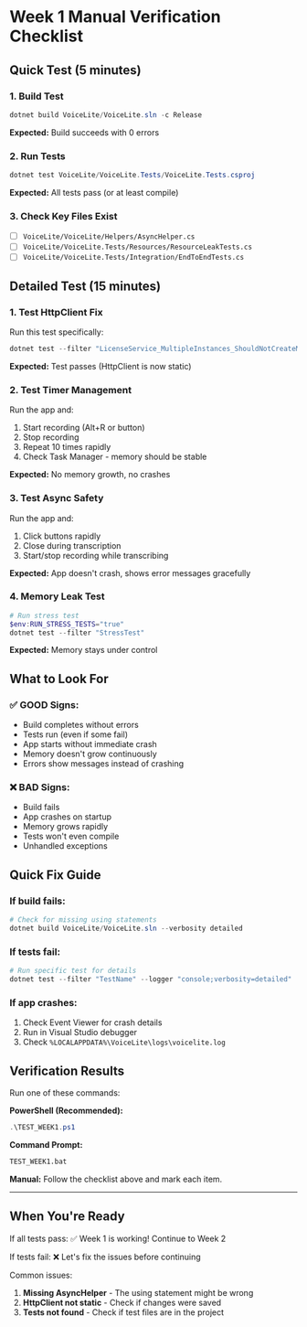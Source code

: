 # Week 1 Manual Verification Checklist

## Quick Test (5 minutes)

### 1. Build Test
```powershell
dotnet build VoiceLite/VoiceLite.sln -c Release
```
**Expected:** Build succeeds with 0 errors

### 2. Run Tests
```powershell
dotnet test VoiceLite/VoiceLite.Tests/VoiceLite.Tests.csproj
```
**Expected:** All tests pass (or at least compile)

### 3. Check Key Files Exist
- [ ] `VoiceLite/VoiceLite/Helpers/AsyncHelper.cs`
- [ ] `VoiceLite/VoiceLite.Tests/Resources/ResourceLeakTests.cs`
- [ ] `VoiceLite/VoiceLite.Tests/Integration/EndToEndTests.cs`

## Detailed Test (15 minutes)

### 1. Test HttpClient Fix
Run this test specifically:
```powershell
dotnet test --filter "LicenseService_MultipleInstances_ShouldNotCreateMultipleHttpClients"
```
**Expected:** Test passes (HttpClient is now static)

### 2. Test Timer Management
Run the app and:
1. Start recording (Alt+R or button)
2. Stop recording
3. Repeat 10 times rapidly
4. Check Task Manager - memory should be stable

**Expected:** No memory growth, no crashes

### 3. Test Async Safety
Run the app and:
1. Click buttons rapidly
2. Close during transcription
3. Start/stop recording while transcribing

**Expected:** App doesn't crash, shows error messages gracefully

### 4. Memory Leak Test
```powershell
# Run stress test
$env:RUN_STRESS_TESTS="true"
dotnet test --filter "StressTest"
```
**Expected:** Memory stays under control

## What to Look For

### ✅ GOOD Signs:
- Build completes without errors
- Tests run (even if some fail)
- App starts without immediate crash
- Memory doesn't grow continuously
- Errors show messages instead of crashing

### ❌ BAD Signs:
- Build fails
- App crashes on startup
- Memory grows rapidly
- Tests won't even compile
- Unhandled exceptions

## Quick Fix Guide

### If build fails:
```powershell
# Check for missing using statements
dotnet build VoiceLite/VoiceLite.sln --verbosity detailed
```

### If tests fail:
```powershell
# Run specific test for details
dotnet test --filter "TestName" --logger "console;verbosity=detailed"
```

### If app crashes:
1. Check Event Viewer for crash details
2. Run in Visual Studio debugger
3. Check `%LOCALAPPDATA%\VoiceLite\logs\voicelite.log`

## Verification Results

Run one of these commands:

**PowerShell (Recommended):**
```powershell
.\TEST_WEEK1.ps1
```

**Command Prompt:**
```cmd
TEST_WEEK1.bat
```

**Manual:**
Follow the checklist above and mark each item.

---

## When You're Ready

If all tests pass:
✅ Week 1 is working! Continue to Week 2

If tests fail:
❌ Let's fix the issues before continuing

Common issues:
1. **Missing AsyncHelper** - The using statement might be wrong
2. **HttpClient not static** - Check if changes were saved
3. **Tests not found** - Check if test files are in the project